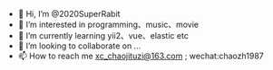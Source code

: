 - 👋 Hi, I’m @2020SuperRabit
- 👀 I’m interested in programming、music、movie
- 🌱 I’m currently learning yii2、vue、elastic etc
- 💞️ I’m looking to collaborate on ...
- 📫 How to reach me  xc_chaojituzi@163.com ; wechat:chaozh1987

<!---
2020SuperRabit/2020SuperRabit is a ✨ special ✨ repository because its `README.md` (this file) appears on your GitHub profile.
You can click the Preview link to take a look at your changes.
--->
